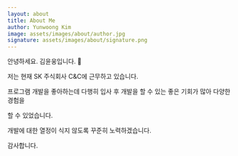 ```yaml
---
layout: about
title: About Me
author: Yunwoong Kim
image: assets/images/about/author.jpg
signature: assets/images/about/signature.png
---
```


안녕하세요. 김윤웅입니다. 👋

저는 현재 SK 주식회사 C&C에 근무하고 있습니다.

프로그램 개발을 좋아하는데 다행히 입사 후 개발을 할 수 있는 좋은 기회가 많아 다양한 경험을

할 수 있었습니다.

개발에 대한 열정이 식지 않도록 꾸준히 노력하겠습니다.

감사합니다.